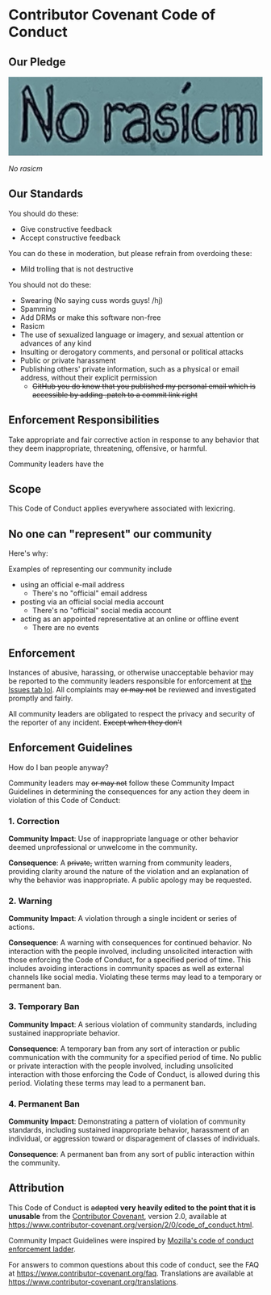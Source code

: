 # Contributor Covenant Code of Conduct

## Our Pledge

![No rasicm](IMG_0349.jpeg)

*No rasicm*

## Our Standards

You should do these:

* Give constructive feedback
* Accept constructive feedback

You can do these in moderation, but please refrain from overdoing these:

* Mild trolling that is not destructive

You should not do these:

* Swearing (No saying cuss words guys! /hj)
* Spamming
* Add DRMs or make this software non-free
* Rasicm
* The use of sexualized language or imagery, and sexual attention or
  advances of any kind
* Insulting or derogatory comments, and personal or political attacks
* Public or private harassment
* Publishing others' private information, such as a physical or email
  address, without their explicit permission
    * ~~GitHub you do know that you published my personal email which is accessible by adding .patch to a commit link right~~

## Enforcement Responsibilities

Take appropriate and fair corrective action in
response to any behavior that they deem inappropriate, threatening, offensive,
or harmful.

Community leaders have the

## Scope

This Code of Conduct applies everywhere associated with lexicring.

## No one can "represent" our community

Here's why: 

Examples of representing our community include
* using an official e-mail address
  * There's no "official" email address
* posting via an official social media account
  * There's no "official" social media account
* acting as an appointed representative at an online or offline event
  * There are no events

## Enforcement

Instances of abusive, harassing, or otherwise unacceptable behavior may be
reported to the community leaders responsible for enforcement at
[the Issues tab lol](https://github.com/FishlandicFishy/lexicring/issues).
All complaints may ~~or may not~~ be reviewed and investigated promptly and fairly.

All community leaders are obligated to respect the privacy and security of the
reporter of any incident. ~~Except when they don't~~

## Enforcement Guidelines

How do I ban people anyway?

Community leaders may ~~or may not~~ follow these Community Impact Guidelines in determining
the consequences for any action they deem in violation of this Code of Conduct:

### 1. Correction

**Community Impact**: Use of inappropriate language or other behavior deemed
unprofessional or unwelcome in the community.

**Consequence**: A ~~private,~~ written warning from community leaders, providing
clarity around the nature of the violation and an explanation of why the
behavior was inappropriate. A public apology may be requested.

### 2. Warning

**Community Impact**: A violation through a single incident or series
of actions.

**Consequence**: A warning with consequences for continued behavior. No
interaction with the people involved, including unsolicited interaction with
those enforcing the Code of Conduct, for a specified period of time. This
includes avoiding interactions in community spaces as well as external channels
like social media. Violating these terms may lead to a temporary or
permanent ban.

### 3. Temporary Ban

**Community Impact**: A serious violation of community standards, including
sustained inappropriate behavior.

**Consequence**: A temporary ban from any sort of interaction or public
communication with the community for a specified period of time. No public or
private interaction with the people involved, including unsolicited interaction
with those enforcing the Code of Conduct, is allowed during this period.
Violating these terms may lead to a permanent ban.

### 4. Permanent Ban

**Community Impact**: Demonstrating a pattern of violation of community
standards, including sustained inappropriate behavior,  harassment of an
individual, or aggression toward or disparagement of classes of individuals.

**Consequence**: A permanent ban from any sort of public interaction within
the community.

## Attribution

This Code of Conduct is ~~adapted~~ **very heavily edited to the point that it is unusable** from the [Contributor Covenant][homepage],
version 2.0, available at
https://www.contributor-covenant.org/version/2/0/code_of_conduct.html.

Community Impact Guidelines were inspired by [Mozilla's code of conduct
enforcement ladder](https://github.com/mozilla/diversity).

[homepage]: <https://www.contributor-covenant.org>

For answers to common questions about this code of conduct, see the FAQ at
https://www.contributor-covenant.org/faq. Translations are available at
https://www.contributor-covenant.org/translations.
